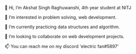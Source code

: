 👋 Hi, I’m Akshat Singh Raghuwanshi, 4th year student at NITJ

👀 I’m interested in problem solving, web development.

🌱 I’m currently practicing data structures and algorithm.

💞️ I’m looking to collaborate on web development projects.

📫 You can reach me on my discord 'electric fan#5897'

